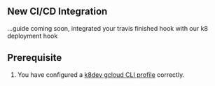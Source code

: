 ## New CI/CD Integration
...guide coming soon, integrated your travis finished hook with our k8 deployment hook

## Prerequisite
1. You have configured a [k8dev gcloud CLI profile](new-gcloud-profile.md) correctly.
